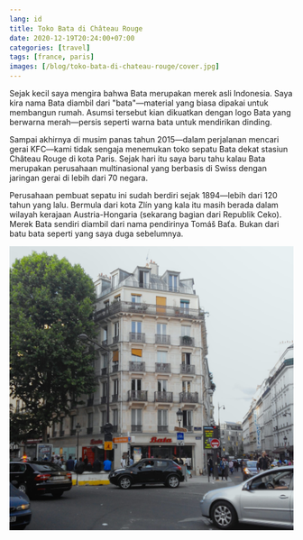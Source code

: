```yaml
---
lang: id
title: Toko Bata di Château Rouge
date: 2020-12-19T20:24:00+07:00
categories: [travel]
tags: [france, paris]
images: [/blog/toko-bata-di-chateau-rouge/cover.jpg]
---
```

Sejak kecil saya mengira bahwa Bata merupakan merek asli Indonesia. Saya kira nama Bata diambil dari "bata"—material yang biasa dipakai untuk membangun rumah. Asumsi tersebut kian dikuatkan dengan logo Bata yang berwarna merah—persis seperti warna bata untuk mendirikan dinding.

Sampai akhirnya di musim panas tahun 2015—dalam perjalanan mencari gerai KFC—kami tidak sengaja menemukan toko sepatu Bata dekat stasiun Château Rouge di kota Paris. Sejak hari itu saya baru tahu kalau Bata merupakan perusahaan multinasional yang berbasis di Swiss dengan jaringan gerai di lebih dari 70 negara.

Perusahaan pembuat sepatu ini sudah berdiri sejak 1894—lebih dari 120 tahun yang lalu. Bermula dari kota Zlín yang kala itu masih berada dalam wilayah kerajaan Austria-Hongaria (sekarang bagian dari Republik Ceko). Merek Bata sendiri diambil dari nama pendirinya Tomáš Baťa. Bukan dari batu bata seperti yang saya duga sebelumnya.

![Toko Bata di Château Rouge](toko-bata.jpg)